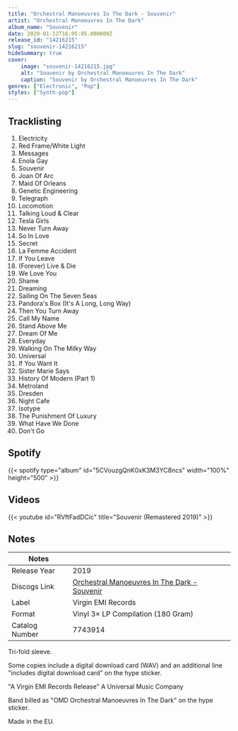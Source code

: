 ```yaml
---
title: "Orchestral Manoeuvres In The Dark - Souvenir"
artist: "Orchestral Manoeuvres In The Dark"
album_name: "Souvenir"
date: 2020-01-12T16:05:05.000000Z
release_id: "14216215"
slug: "souvenir-14216215"
hideSummary: true
cover:
    image: "souvenir-14216215.jpg"
    alt: "Souvenir by Orchestral Manoeuvres In The Dark"
    caption: "Souvenir by Orchestral Manoeuvres In The Dark"
genres: ["Electronic", "Pop"]
styles: ["Synth-pop"]
---
```


## Tracklisting
1. Electricity
2. Red Frame/White Light
3. Messages
4. Enola Gay
5. Souvenir
6. Joan Of Arc
7. Maid Of Orleans
8. Genetic Engineering
9. Telegraph
10. Locomotion
11. Talking Loud & Clear
12. Tesla Girls
13. Never Turn Away
14. So In Love
15. Secret
16. La Femme Accident
17. If You Leave
18. (Forever) Live & Die
19. We Love You
20. Shame
21. Dreaming
22. Sailing On The Seven Seas
23. Pandora's Box (It's A Long, Long Way)
24. Then You Turn Away
25. Call My Name
26. Stand Above Me
27. Dream Of Me
28. Everyday
29. Walking On The Milky Way
30. Universal
31. If You Want It
32. Sister Marie Says
33. History Of Modern (Part 1)
34. Metroland
35. Dresden
36. Night Cafe
37. Isotype
38. The Punishment Of Luxury
39. What Have We Done
40. Don't Go


## Spotify
{{< spotify type="album" id="5CVouzgQnK0xK3M3YC8ncs" width="100%" height="500" >}}



## Videos
{{< youtube id="RVftFadDCic" title="Souvenir (Remastered 2019)" >}}

## Notes
| Notes          |             |
| ---------------| ----------- |
| Release Year   | 2019 |
| Discogs Link   | [Orchestral Manoeuvres In The Dark - Souvenir](https://www.discogs.com/release/14216215-Orchestral-Manoeuvres-In-The-Dark-Souvenir) |
| Label          | Virgin EMI Records |
| Format         | Vinyl 3× LP Compilation (180 Gram) |
| Catalog Number | 7743914 |

Tri-fold sleeve.

Some copies include a digital download card (WAV) and an additional line "includes digital download card" on the hype sticker.

"A Virgin EMI Records Release"
A Universal Music Company

Band billed as "OMD Orchestral Manoeuvres In The Dark" on the hype sticker.

Made in the EU.
